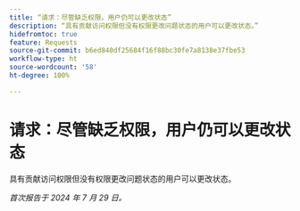 ```yaml
---
title: “请求：尽管缺乏权限，用户仍可以更改状态”
description: “具有贡献访问权限但没有权限更改问题状态的用户可以更改状态。”
hidefromtoc: true
feature: Requests
source-git-commit: b6ed840df25684f16f88bc30fe7a8138e37fbe53
workflow-type: ht
source-wordcount: '58'
ht-degree: 100%

---
```



# 请求：尽管缺乏权限，用户仍可以更改状态

具有贡献访问权限但没有权限更改问题状态的用户可以更改状态。

_首次报告于 2024 年 7 月 29 日。_

